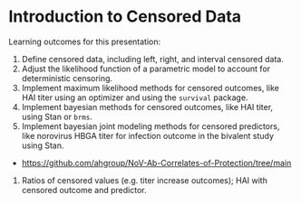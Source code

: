 

<!-- README.md is generated from README.Rmd. Please edit that file -->

# Introduction to Censored Data

<!-- badges: start -->
<!-- badges: end -->

Learning outcomes for this presentation:

1.  Define censored data, including left, right, and interval censored
    data.
2.  Adjust the likelihood function of a parametric model to account for
    deterministic censoring.
3.  Implement maximum likelihood methods for censored outcomes, like HAI
    titer using an optimizer and using the `survival` package.
4.  Implement bayesian methods for censored outcomes, like HAI titer,
    using Stan or `brms`.
5.  Implement bayesian joint modeling methods for censored predictors,
    like norovirus HBGA titer for infection outcome in the bivalent
    study using Stan.

- https://github.com/ahgroup/NoV-Ab-Correlates-of-Protection/tree/main

1.  Ratios of censored values (e.g. titer increase outcomes); HAI with
    censored outcome and predictor.
